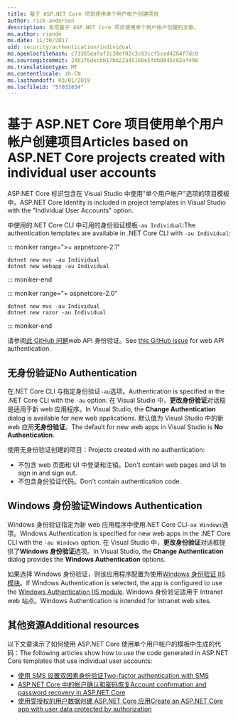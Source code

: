 ```yaml
---
title: 基于 ASP.NET Core 项目使用单个用户帐户创建项目
author: rick-anderson
description: 发现基于 ASP.NET Core 项目使用单个用户帐户创建的文章。
ms.author: riande
ms.date: 11/30/2017
uid: security/authentication/individual
ms.openlocfilehash: c73365eafaf2c38ef02c3c83ccf5ced4264f7dc0
ms.sourcegitcommit: 24b1f6decbb17bb22a45166e5fdb0845c65af498
ms.translationtype: MT
ms.contentlocale: zh-CN
ms.lasthandoff: 03/01/2019
ms.locfileid: "57033834"
---
```

# <a name="articles-based-on-aspnet-core-projects-created-with-individual-user-accounts"></a><span data-ttu-id="63db1-103">基于 ASP.NET Core 项目使用单个用户帐户创建项目</span><span class="sxs-lookup"><span data-stu-id="63db1-103">Articles based on ASP.NET Core projects created with individual user accounts</span></span>

<span data-ttu-id="63db1-104">ASP.NET Core 标识包含在 Visual Studio 中使用"单个用户帐户"选项的项目模板中。</span><span class="sxs-lookup"><span data-stu-id="63db1-104">ASP.NET Core Identity is included in project templates in Visual Studio with the "Individual User Accounts" option.</span></span>

<span data-ttu-id="63db1-105">中使用的.NET Core CLI 中可用的身份验证模板`-au Individual`:</span><span class="sxs-lookup"><span data-stu-id="63db1-105">The authentication templates are available in .NET Core CLI with `-au Individual`:</span></span>

::: moniker range=">= aspnetcore-2.1"

```console
dotnet new mvc -au Individual
dotnet new webapp -au Individual
```

::: moniker-end

::: moniker range="= aspnetcore-2.0"

```console
dotnet new mvc -au Individual
dotnet new razor -au Individual
```

::: moniker-end

<span data-ttu-id="63db1-106">请参阅[此 GitHub 问题](https://github.com/aspnet/AspNetCore/issues/5833)web API 身份验证。</span><span class="sxs-lookup"><span data-stu-id="63db1-106">See [this GitHub issue](https://github.com/aspnet/AspNetCore/issues/5833) for web API authentication.</span></span>

<a name="no"></a>
## <a name="no-authentication"></a><span data-ttu-id="63db1-107">无身份验证</span><span class="sxs-lookup"><span data-stu-id="63db1-107">No Authentication</span></span>

<span data-ttu-id="63db1-108">在.NET Core CLI 与指定身份验证`-au`选项。</span><span class="sxs-lookup"><span data-stu-id="63db1-108">Authentication is specified in the .NET Core CLI with the `-au` option.</span></span> <span data-ttu-id="63db1-109">在 Visual Studio 中，**更改身份验证**对话框是适用于新 web 应用程序。</span><span class="sxs-lookup"><span data-stu-id="63db1-109">In Visual Studio, the **Change Authentication** dialog is available for new web applications.</span></span> <span data-ttu-id="63db1-110">默认值为 Visual Studio 中的新 web 应用**无身份验证**。</span><span class="sxs-lookup"><span data-stu-id="63db1-110">The default for new web apps in Visual Studio is **No Authentication**.</span></span>

<span data-ttu-id="63db1-111">使用无身份验证创建的项目：</span><span class="sxs-lookup"><span data-stu-id="63db1-111">Projects created with no authentication:</span></span>

* <span data-ttu-id="63db1-112">不包含 web 页面和 UI 中登录和注销。</span><span class="sxs-lookup"><span data-stu-id="63db1-112">Don't contain web pages and UI to sign in and sign out.</span></span>
* <span data-ttu-id="63db1-113">不包含身份验证代码。</span><span class="sxs-lookup"><span data-stu-id="63db1-113">Don't contain authentication code.</span></span>

<a name="win"></a>
## <a name="windows-authentication"></a><span data-ttu-id="63db1-114">Windows 身份验证</span><span class="sxs-lookup"><span data-stu-id="63db1-114">Windows Authentication</span></span>

<span data-ttu-id="63db1-115">Windows 身份验证指定为新 web 应用程序中使用.NET Core CLI`-au Windows`选项。</span><span class="sxs-lookup"><span data-stu-id="63db1-115">Windows Authentication is specified for new web apps in the .NET Core CLI with the `-au Windows` option.</span></span> <span data-ttu-id="63db1-116">在 Visual Studio 中，**更改身份验证**对话框提供了**Windows 身份验证**选项。</span><span class="sxs-lookup"><span data-stu-id="63db1-116">In Visual Studio, the **Change Authentication** dialog provides the **Windows Authentication** options.</span></span>

<span data-ttu-id="63db1-117">如果选择 Windows 身份验证，则该应用程序配置为使用[Windows 身份验证 IIS 模块](xref:host-and-deploy/iis/modules)。</span><span class="sxs-lookup"><span data-stu-id="63db1-117">If Windows Authentication is selected, the app is configured to use the [Windows Authentication IIS module](xref:host-and-deploy/iis/modules).</span></span> <span data-ttu-id="63db1-118">Windows 身份验证适用于 Intranet web 站点。</span><span class="sxs-lookup"><span data-stu-id="63db1-118">Windows Authentication is intended for Intranet web sites.</span></span>

## <a name="additional-resources"></a><span data-ttu-id="63db1-119">其他资源</span><span class="sxs-lookup"><span data-stu-id="63db1-119">Additional resources</span></span>

<span data-ttu-id="63db1-120">以下文章演示了如何使用 ASP.NET Core 使用单个用户帐户的模板中生成的代码：</span><span class="sxs-lookup"><span data-stu-id="63db1-120">The following articles show how to use the code generated in ASP.NET Core templates that use individual user accounts:</span></span>

* [<span data-ttu-id="63db1-121">使用 SMS 设置双因素身份验证</span><span class="sxs-lookup"><span data-stu-id="63db1-121">Two-factor authentication with SMS</span></span>](xref:security/authentication/2fa)
* [<span data-ttu-id="63db1-122">ASP.NET Core 中的帐户确认和密码恢复</span><span class="sxs-lookup"><span data-stu-id="63db1-122">Account confirmation and password recovery in ASP.NET Core</span></span>](xref:security/authentication/accconfirm)
* [<span data-ttu-id="63db1-123">使用受授权的用户数据创建 ASP.NET Core 应用</span><span class="sxs-lookup"><span data-stu-id="63db1-123">Create an ASP.NET Core app with user data protected by authorization</span></span>](xref:security/authorization/secure-data)
